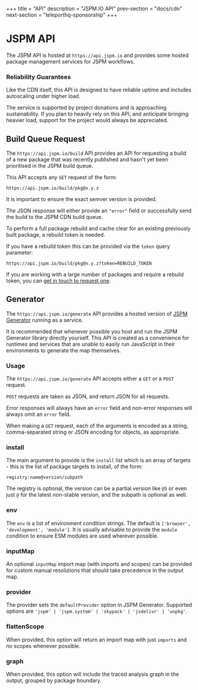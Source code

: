 +++
title = "API"
description = "JSPM.IO API"
prev-section = "docs/cdn"
next-section = "teleporthq-sponsorship"
+++

# JSPM API

The JSPM API is hosted at `https://api.jspm.io` and provides some hosted package management services
for JSPM workflows.

### Reliability Guarantees

Like the CDN itself, this API is designed to have reliable uptime and includes autoscaling under higher load.

The service is supported by project donations and is approaching sustainability. If you plan to heavily rely on this API, and anticipate bringing heavier load, support for the project would always be appreciated.

## Build Queue Request


The `https://api.jspm.io/build` API provides an API for requesting a build of a new package that was recently published and hasn't yet been prioritised in the JSPM build queue.

This API accepts any `GET` request of the form:

`https://api.jspm.io/build/pkg@x.y.z`

It is important to ensure the exact semver version is provided.

The JSON response will either provide an `"error"` field or successfully send the build to the JSPM CDN build queue.

To perform a full package rebuild and cache clear for an existing previously built package, a rebuild token is needed.

If you have a rebuild token this can be provided via the `token` query parameter:

`https://api.jspm.io/build/pkg@x.y.z?token=REBUILD_TOKEN`

If you are working with a large number of packages and require a rebuild token, you can [get in touch to request one](mailto:guybedford@jspm.foundation).

## Generator

The `https://api.jspm.io/generate` API provides a hosted version of [JSPM Generator](https://github.com/jspm/generator) running
as a service.

It is recommended that whenever possible you host and run the JSPM Generator library directly yourself. This API is created as a convenience for runtimes and services that are unable to easily run JavaScript in their environments to generate the map themselves.

### Usage

The `https://api.jspm.io/generate` API accepts either a `GET` or a `POST` request.

`POST` requests are taken as JSON, and return JSON for all requests.

Error responses will always have an `error` field and non-error responses will always omit an `error` field.

When making a `GET` request, each of the arguments is encoded as a string, comma-separated string or JSON encoding for objects, as appropriate.

### install

The main argument to provide is the `install` list which is an array of targets - this is the list of package targets to install, of the form:

```
registry:name@version/subpath
```

The registry is optional, the version can be a partial version like `@5` or even just `@` for the latest non-stable version, and the subpath is optional as well.

### env

The `env` is a list of environment condition strings. The default is `['browser', 'development', 'module']`. It is usually advisable
to provide the `module` condition to ensure ESM modules are used wherever possible.

### inputMap

An optional `inputMap` import map (with imports and scopes) can be provided for custom manual resolutions that should take precedence in the output map.

### provider

The provider sets the `defaultProvider` option in JSPM Generator. Supported options are `'jspm' | 'jspm.system' | 'skypack' | 'jsdelivr' | 'unpkg'`.

### flattenScope

When provided, this option will return an import map with just `imports` and no scopes whenever possible.

### graph

When provided, this option will include the traced analysis graph in the output, grouped by package boundary.



